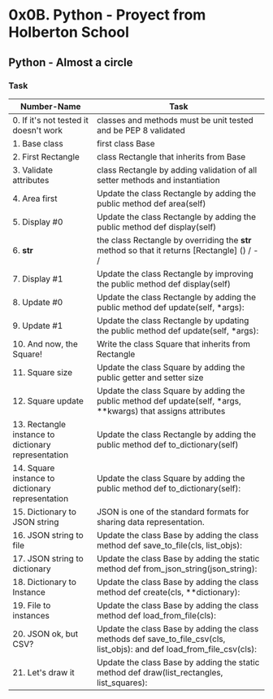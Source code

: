 # 0x0B. Python - Proyect from Holberton School

## Python - Almost a circle

### Task

Number-Name | Task
----------- | ----
0. If it's not tested it doesn't work | classes and methods must be unit tested and be PEP 8 validated
1. Base class | first class Base
2. First Rectangle | class Rectangle that inherits from Base
3. Validate attributes | class Rectangle by adding validation of all setter methods and instantiation
4. Area first | Update the class Rectangle by adding the public method def area(self)
5. Display #0 | Update the class Rectangle by adding the public method def display(self)
6. __str__ | the class Rectangle by overriding the __str__ method so that it returns [Rectangle] (<id>) <x>/<y> - <width>/<height>
7. Display #1 | Update the class Rectangle by improving the public method def display(self)
8. Update #0 | Update the class Rectangle by adding the public method def update(self, *args):
9. Update #1 | Update the class Rectangle by updating the public method def update(self, *args):
10. And now, the Square! | Write the class Square that inherits from Rectangle
11. Square size | Update the class Square by adding the public getter and setter size
12. Square update | Update the class Square by adding the public method def update(self, *args, **kwargs) that assigns attributes
13. Rectangle instance to dictionary representation | Update the class Rectangle by adding the public method def to_dictionary(self)
14. Square instance to dictionary representation | Update the class Square by adding the public method def to_dictionary(self):
15. Dictionary to JSON string | JSON is one of the standard formats for sharing data representation.
16. JSON string to file | Update the class Base by adding the class method def save_to_file(cls, list_objs):
17. JSON string to dictionary | Update the class Base by adding the static method def from_json_string(json_string):
18. Dictionary to Instance | Update the class Base by adding the class method def create(cls, **dictionary):
19. File to instances | Update the class Base by adding the class method def load_from_file(cls):
20. JSON ok, but CSV? | Update the class Base by adding the class methods def save_to_file_csv(cls, list_objs): and def load_from_file_csv(cls):
21. Let's draw it | Update the class Base by adding the static method def draw(list_rectangles, list_squares):
